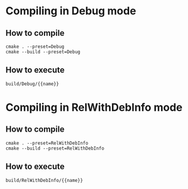 # Compiling in Debug mode
## How to compile
```
cmake . --preset=Debug
cmake --build --preset=Debug
```
## How to execute
```
build/Debug/{{name}}
```

# Compiling in RelWithDebInfo mode
## How to compile
```
cmake . --preset=RelWithDebInfo
cmake --build --preset=RelWithDebInfo
```
## How to execute
```
build/RelWithDebInfo/{{name}}
```
